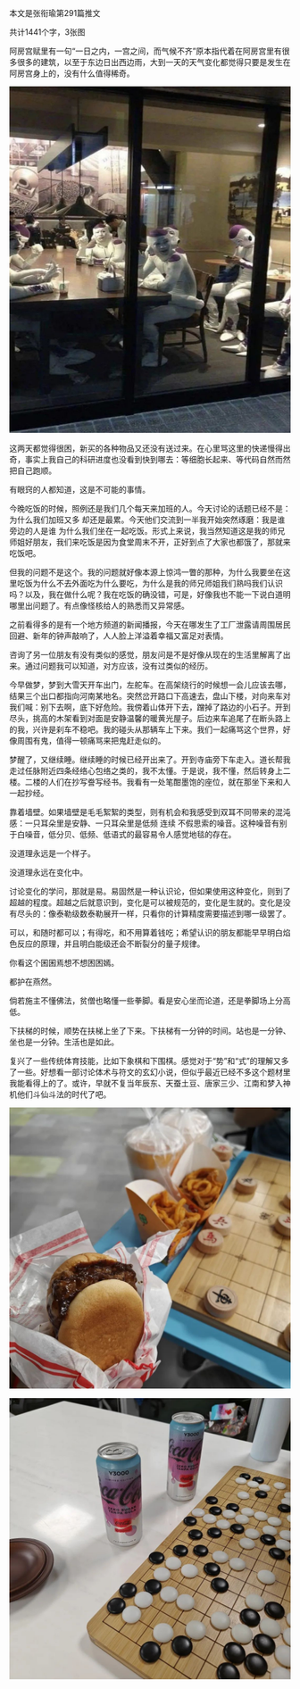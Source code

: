 本文是张衔瑜第291篇推文

共计1441个字，3张图

阿房宫赋里有一句“一日之内，一宫之间，而气候不齐”原本指代着在阿房宫里有很多很多的建筑，以至于东边日出西边雨，大到一天的天气变化都觉得只要是发生在阿房宫身上的，没有什么值得稀奇。

![](./images/img_001.jpeg)

这两天都觉得很困，新买的各种物品又还没有送过来。在心里骂这里的快递慢得出奇，事实上我自己的科研进度也没看到快到哪去：等细胞长起来、等代码自然而然把自己跑顺。

有眼窍的人都知道，这是不可能的事情。

今晚吃饭的时候，照例还是我们几个每天来加班的人。今天讨论的话题已经不是：为什么我们加班又多 却还是最累。今天他们交流到一半我开始突然琢磨：我是谁 旁边的人是谁 为什么我们坐在一起吃饭。形式上来说，我当然知道这是我的师兄师姐好朋友，我们来吃饭是因为食堂周末不开，正好到点了大家也都饿了，那就来吃饭吧。

但我的问题不是这个。我的问题就好像本源上惊鸿一瞥的那种，为什么我要坐在这里吃饭为什么不去外面吃为什么要吃，为什么是我的师兄师姐我们熟吗我们认识吗？以及，我在做什么呢？我在吃饭的确没错，可是，好像我也不能一下说白道明哪里出问题了。有点像怪核给人的熟悉而又异常感。

之前看得多的是有一个地方频道的新闻播报，今天在哪发生了工厂泄露请周围居民回避、新年的钟声敲响了，人人脸上洋溢着幸福又富足对表情。

咨询了另一位朋友有没有类似的感觉，朋友问是不是好像从现在的生活里解离了出来。通过问题我可以知道，对方应该，没有过类似的经历。

今早做梦，梦到大雪天开车出门，左舵车。在高架绕行的时候想一会儿应该去哪，结果三个出口都指向河南某地名。突然岔开路口下高速去，盘山下楼，对向来车对我们喊：别下去啊，底下好危险。我傍着山体开下去，蹭掉了路边的小石子。开到尽头，挑高的木架看到对面是安静温馨的暖黄光屋子。后边来车追尾了在断头路上的我，兴许是刹车不稳吧。我的碰头从那辆车上下来。我们一起痛骂这个世界，好像周围有鬼，值得一顿痛骂来把鬼赶走似的。

梦醒了，又继续睡。继续睡的时候已经开出来了。开到寺庙旁下车走入。道长帮我走过任脉附近四条经络心包络之类的，我不太懂。于是说，我不懂，然后转身上二楼。二楼的人们在抄写誊写经书。我看有一处笔酣墨饱的座位，就在那坐下来和人一起抄经。

靠着墙壁。如果墙壁是毛毛絮絮的类型，则有机会和我感受到双耳不同带来的混沌感：一只耳朵里是安静、一只耳朵里是低频 连续 不假思索的噪音。这种噪音有别于白噪音，低分贝、低频、低语式的最容易令人感觉地毯的存在。

没道理永远是一个样子。

没道理永远在变化中。

讨论变化的学问，那就是易。易固然是一种认识论，但如果使用这种变化，则到了超越的程度。超越之后就意识到，变化是可以被规范的，变化是生就的。变化是没有尽头的：像泰勒级数泰勒展开一样，只看你的计算精度需要描述到哪一级罢了。

可以，和随时都可以；有得吃，和不用算着钱吃；希望认识的朋友都能早早明白焰色反应的原理，并且明白能级还会不断裂分的量子规律。

你看这个囷囷焉想不想困困嫣。

都护在燕然。

倘若施主不懂佛法，贫僧也略懂一些拳脚。看是安心坐而论道，还是拳脚场上分高低。

下扶梯的时候，顺势在扶梯上坐了下来。下扶梯有一分钟的时间。站也是一分钟、坐也是一分钟。生活也是如此。

复兴了一些传统体育技能，比如下象棋和下围棋。感觉对于“势”和“式”的理解又多了一些。好想看一部讨论体术与符文的玄幻小说，但似乎最近已经不多这个题材里我能看得上的了。或许，早就不复当年辰东、天蚕土豆、唐家三少、江南和梦入神机他们斗仙斗法的时代了吧。

![](./images/img_002.jpeg)

![](./images/img_003.jpeg)
